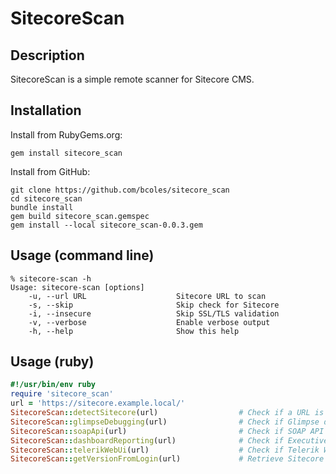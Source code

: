 # SitecoreScan

## Description

SitecoreScan is a simple remote scanner for Sitecore CMS.

## Installation

Install from RubyGems.org:

```
gem install sitecore_scan
```

Install from GitHub:

```
git clone https://github.com/bcoles/sitecore_scan
cd sitecore_scan
bundle install
gem build sitecore_scan.gemspec
gem install --local sitecore_scan-0.0.3.gem
```

## Usage (command line)

```
% sitecore-scan -h
Usage: sitecore-scan [options]
    -u, --url URL                    Sitecore URL to scan
    -s, --skip                       Skip check for Sitecore
    -i, --insecure                   Skip SSL/TLS validation
    -v, --verbose                    Enable verbose output
    -h, --help                       Show this help
```

## Usage (ruby)

```ruby
#!/usr/bin/env ruby
require 'sitecore_scan'
url = 'https://sitecore.example.local/'
SitecoreScan::detectSitecore(url)                  # Check if a URL is Sitecore using edit mode
SitecoreScan::glimpseDebugging(url)                # Check if Glimpse debugging is enabled
SitecoreScan::soapApi(url)                         # Check if SOAP API is accessible
SitecoreScan::dashboardReporting(url)              # Check if Executive Insight Dashboard reporting is accessible
SitecoreScan::telerikWebUi(url)                    # Check if Telerik Web UI is accessible
SitecoreScan::getVersionFromLogin(url)             # Retrieve Sitecore version from Login page
```

